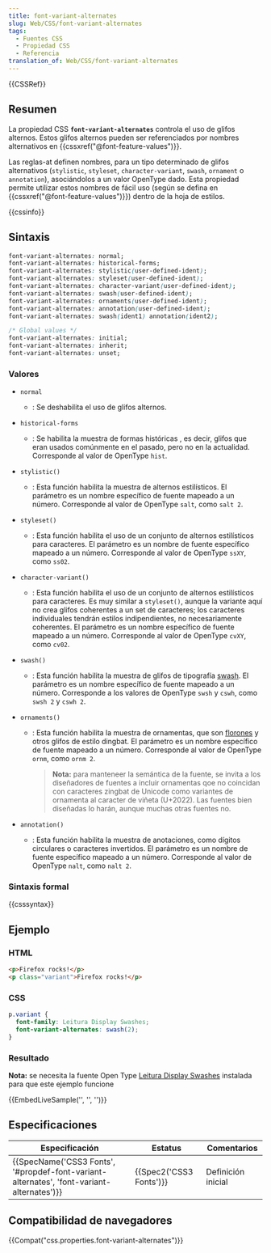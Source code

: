 ```yaml
---
title: font-variant-alternates
slug: Web/CSS/font-variant-alternates
tags:
  - Fuentes CSS
  - Propiedad CSS
  - Referencia
translation_of: Web/CSS/font-variant-alternates
---
```


{{CSSRef}}

## Resumen

La propiedad CSS **`font-variant-alternates`** controla el uso de glifos alternos. Estos glifos alternos pueden ser referenciados por nombres alternativos en {{cssxref("@font-feature-values")}}.

Las reglas-at definen nombres, para un tipo determinado de glifos alternativos (`stylistic`, `styleset`, `character-variant`, `swash`, `ornament` o `annotation`), asociándolos a un valor OpenType dado. Esta propiedad permite utilizar estos nombres de fácil uso (según se defina en {{cssxref("@font-feature-values")}}) dentro de la hoja de estilos.

{{cssinfo}}

## Sintaxis

```css
font-variant-alternates: normal;
font-variant-alternates: historical-forms;
font-variant-alternates: stylistic(user-defined-ident);
font-variant-alternates: styleset(user-defined-ident);
font-variant-alternates: character-variant(user-defined-ident);
font-variant-alternates: swash(user-defined-ident);
font-variant-alternates: ornaments(user-defined-ident);
font-variant-alternates: annotation(user-defined-ident);
font-variant-alternates: swash(ident1) annotation(ident2);

/* Global values */
font-variant-alternates: initial;
font-variant-alternates: inherit;
font-variant-alternates: unset;
```

### Valores

- `normal`
  - : Se deshabilita el uso de glifos alternos.
- `historical-forms`
  - : Se habilita la muestra de formas históricas , es decir, glifos que eran usados comúnmente en el pasado, pero no en la actualidad. Corresponde al valor de OpenType `hist`.
- `stylistic()`
  - : Esta función habilita la muestra de alternos estilísticos. El parámetro es un nombre específico de fuente mapeado a un número. Corresponde al valor de OpenType `salt`, como `salt 2`.
- `styleset()`
  - : Esta función habilita el uso de un conjunto de alternos estilísticos para caracteres. El parámetro es un nombre de fuente específico mapeado a un número. Corresponde al valor de OpenType `ssXY`, como `ss02`.
- `character-variant()`
  - : Esta función habilita el uso de un conjunto de alternos estilísticos para caracteres. Es muy similar a `styleset()`, aunque la variante aquí no crea glifos coherentes a un set de caracteres; los caracteres individuales tendrán estilos indipendientes, no necesariamente coherentes. El parámetro es un nombre específico de fuente mapeado a un número. Corresponde al valor de OpenType `cvXY`, como `cv02`.
- `swash()`
  - : Esta función habilita la muestra de glifos de tipografía [swash](http://en.wikipedia.org/wiki/Swash_%28typography%29). El parámetro es un nombre específico de fuente mapeado a un número. Corresponde a los valores de OpenType `swsh` y `cswh`, como `swsh 2` y `cswh 2`.
- `ornaments()`

  - : Esta función habilita la muestra de ornamentas, que son [florones](http://en.wikipedia.org/wiki/Fleuron_%28typography%29) y otros glifos de estilo dingbat. El parámetro es un nombre específico de fuente mapeado a un número. Corresponde al valor de OpenType `ornm`, como `ornm 2`.

    > **Nota:** para manteneer la semántica de la fuente, se invita a los diseñadores de fuentes a incluir ornamentas qoe no coincidan con caracteres zingbat de Unicode como variantes de ornamenta al caracter de viñeta (U+2022). Las fuentes bien diseñadas lo harán, aunque muchas otras fuentes no.

- `annotation()`
  - : Esta función habilita la muestra de anotaciones, como dígitos circulares o caracteres invertidos. El parámetro es un nombre de fuente específico mapeado a un número. Corresponde al valor de OpenType `nalt`, como `nalt 2`.

### Sintaxis formal

{{csssyntax}}

## Ejemplo

### HTML

```html
<p>Firefox rocks!</p>
<p class="variant">Firefox rocks!</p>
```

### CSS

```css
p.variant {
  font-family: Leitura Display Swashes;
  font-variant-alternates: swash(2);
}
```

### Resultado

**Nota:** se necesita la fuente Open Type [Leitura Display Swashes](http://ufonts.com/download/leituradisplay-swashes-opentype/470776.html) instalada para que este ejemplo funcione

{{EmbedLiveSample('', '', '')}}

## Especificaciones

| Especificación                                                                                                           | Estatus                          | Comentarios        |
| ------------------------------------------------------------------------------------------------------------------------ | -------------------------------- | ------------------ |
| {{SpecName('CSS3 Fonts', '#propdef-font-variant-alternates', 'font-variant-alternates')}} | {{Spec2('CSS3 Fonts')}} | Definición inicial |

## Compatibilidad de navegadores

{{Compat("css.properties.font-variant-alternates")}}
